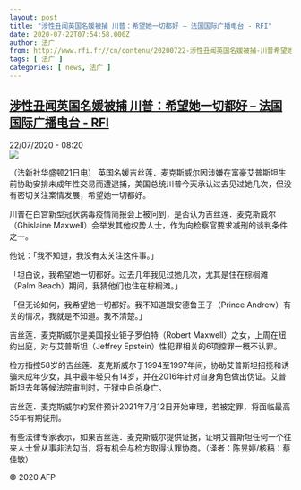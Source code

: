 ```yaml
---
layout: post
title: "涉性丑闻英国名媛被捕 川普：希望她一切都好 – 法国国际广播电台 - RFI"
date: 2020-07-22T07:54:58.000Z
author: 法广
from: http://www.rfi.fr//cn/contenu/20200722-涉性丑闻英国名媛被捕-川普希望她一切都好
tags: [ 法广 ]
categories: [ news, 法广 ]
---
```

<!--1595404498000-->
[涉性丑闻英国名媛被捕 川普：希望她一切都好 – 法国国际广播电台 - RFI](http://www.rfi.fr//cn/contenu/20200722-%E6%B6%89%E6%80%A7%E4%B8%91%E9%97%BB%E8%8B%B1%E5%9B%BD%E5%90%8D%E5%AA%9B%E8%A2%AB%E6%8D%95-%E5%B7%9D%E6%99%AE%E5%B8%8C%E6%9C%9B%E5%A5%B9%E4%B8%80%E5%88%87%E9%83%BD%E5%A5%BD)
------

<div>
<div>22/07/2020 - 08:20</div><img src="https://s.rfi.fr/media/display/c58c2634-cbe6-11ea-8234-005056a98db9/w:310/p:16x9/int0004b.200722142004.jpg"><div class="t-content__body u-clearfix"><div class="m-interstitial"></div><p>（法新社华盛顿21日电）    英国名媛吉丝莲．麦克斯威尔因涉嫌在富豪艾普斯坦生前协助安排未成年性交易而遭逮捕，美国总统川普今天承认过去见过她几次，但没有密切关注案情发展，希望她一切都好。</p><p>    川普在白宫新型冠状病毒疫情简报会上被问到，是否认为吉丝莲．麦克斯威尔（Ghislaine Maxwell）会举发其他权势人士，作为向检察官要求减刑的谈判条件之一。</p><p>    他说：「我不知道，我没有太关注这件事。」</p><p>    「坦白说，我希望她一切都好。过去几年我见过她几次，尤其是住在棕榈滩（Palm Beach）期间，我猜他们也住在棕榈滩。」</p><p>    「但无论如何，我希望她一切都好。我不知道跟安德鲁王子（Prince Andrew）有关的情况，我就是不知道。我不清楚。」</p><p>    吉丝莲．麦克斯威尔是美国报业钜子罗伯特（Robert Maxwell）之女，上周在纽约出庭，对与艾普斯坦（Jeffrey Epstein）性犯罪相关的6项控罪一概不认罪。</p><p>    检方指控58岁的吉丝莲．麦克斯威尔于1994至1997年间，协助艾普斯坦招揽和诱骗未成年少女，其中最年轻只有14岁，并在2016年针对自身角色做出伪证。艾普斯坦去年等候法院审判时，于狱中自杀身亡。</p><p>    吉丝莲．麦克斯威尔的案件预计2021年7月12日开始审理，若被定罪，将面临最高35年有期徒刑。</p><p>    有些法律专家表示，如果吉丝莲．麦克斯威尔提供证据，证明艾普斯坦任何一个往来人士曾从事非法勾当，将有机会与检方取得认罪协商。（译者：陈昱婷/核稿：蔡佳敏）</p><p class="t-copyright">© 2020 AFP</p>        </div>
</div>
